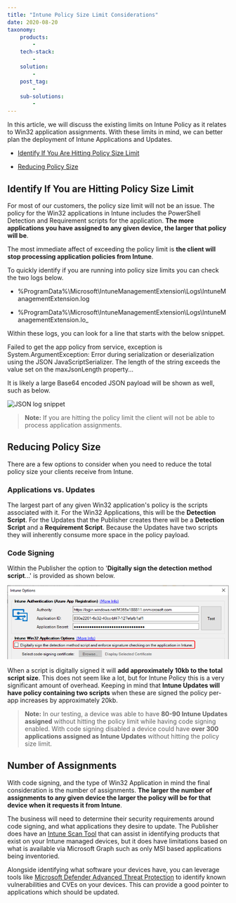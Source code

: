 ```yaml
---
title: "Intune Policy Size Limit Considerations"
date: 2020-08-20
taxonomy:
    products:
        - 
    tech-stack:
        - 
    solution:
        - 
    post_tag:
        - 
    sub-solutions:
        - 
---
```


In this article, we will discuss the existing limits on Intune Policy as it relates to Win32 application assignments. With these limits in mind, we can better plan the deployment of Intune Applications and Updates.

- [Identify If You Are Hitting Policy Size Limit](#topic1)

- [Reducing Policy Size](#topic2)

## Identify If You are Hitting Policy Size Limit

For most of our customers, the policy size limit will not be an issue. The policy for the Win32 applications in Intune includes the PowerShell Detection and Requirement scripts for the application. **The more applications you have assigned to any given device, the larger that policy will be**. 

The most immediate affect of exceeding the policy limit is **the client will stop processing application policies from Intune**.

To quickly identify if you are running into policy size limits you can check the two logs below.

- %ProgramData%\\Microsoft\\IntuneManagementExtension\\Logs\\IntuneManagementExtension.log

- %ProgramData%\\Microsoft\\IntuneManagementExtension\\Logs\\IntuneManagementExtension.lo\_

Within these logs, you can look for a line that starts with the below snippet.

Failed to get the app policy from service, exception is System.ArgumentException: Error during serialization or deserialization using the JSON JavaScriptSerializer. The length of the string exceeds the value set on the maxJsonLength property...

It is likely a large Base64 encoded JSON payload will be shown as well, such as below.

![JSON log snippet](images/RADmkscyOB.png)

> **Note:** If you are hitting the policy limit the client will not be able to process application assignments. 

## Reducing Policy Size

There are a few options to consider when you need to reduce the total policy size your clients receive from Intune. 

### Applications vs. Updates

The largest part of any given Win32 application's policy is the scripts associated with it. For the Win32 Applications, this will be the **Detection Script**. For the Updates that the Publisher creates there will be a **Detection Script** and a **Requirement Script**. Because the Updates have two scripts they will inherently consume more space in the policy payload. 

### Code Signing

Within the Publisher the option to '**Digitally sign the detection method script**...' is provided as shown below.

![](../../_images/detection_method.png)

When a script is digitally signed it will **add approximately 10kb to the total script size**. This does not seem like a lot, but for Intune Policy this is a very significant amount of overhead. Keeping in mind that **Intune Updates will have policy containing two scripts** when these are signed the policy per-app increases by approximately 20kb. 

> **Note:** In our testing, a device was able to have **80-90 Intune Updates assigned** without hitting the policy limit while having code signing enabled. With code signing disabled a device could have **over 300 applications assigned as Intune Updates** without hitting the policy size limit.

## Number of Assignments

With code signing, and the type of Win32 Application in mind the final consideration is the number of assignments. **The larger the number of assignments to any given device the larger the policy will be for that device when it requests it from Intune**. 

The business will need to determine their security requirements around code signing, and what applications they desire to update. The Publisher does have an [Intune Scan Tool](https://patchmypc.com/scan-intune-for-supported-products) that can assist in identifying products that exist on your Intune managed devices, but it does have limitations based on what is available via Microsoft Graph such as only MSI based applications being inventoried. 

Alongside identifying what software your devices have, you can leverage tools like [Microsoft Defender Advanced Threat Protection](https://docs.microsoft.com/en-us/windows/security/threat-protection/microsoft-defender-atp/microsoft-defender-advanced-threat-protection) to identify known vulnerabilities and CVEs on your devices. This can provide a good pointer to applications which should be updated.
